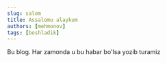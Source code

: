 ```yaml
---
slug: salom
title: Assalomu alaykum
authors: [mehmonov]
tags: [boshladik]
---
```


Bu blog. Har zamonda u bu habar bo'lsa yozib turamiz

